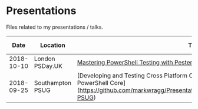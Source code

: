 # Presentations

Files related to my presentations / talks.

Date       | Location         | Topic                                          | Further Links
-----------| -----------------| -----------------------------------------------| ------------------------------------------
2018-10-10 | London PSDay.UK  | [Mastering PowerShell Testing with Pester](https://github.com/markwragg/Presentations/tree/master/20181010_PSDayUK-2018) | [Video](https://www.youtube.com/watch?v=BbOiQCgDDR8)
2018-09-25 | Southampton PSUG | [Developing and Testing Cross Platform Compatible PowerShell Modules with PowerShell Core] (https://github.com/markwragg/Presentations/tree/master/20180925_Southampton-PSUG) | None
